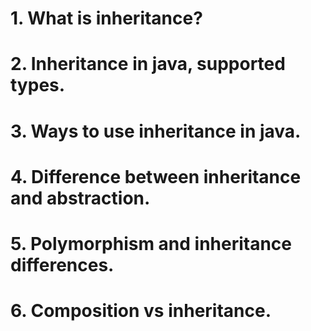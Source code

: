 # 1.      What is inheritance?



# 2.      Inheritance in java, supported types.


# 3.      Ways to use inheritance in java.


# 4.      Difference between inheritance and abstraction.


# 5.      Polymorphism and inheritance differences.



# 6.      Composition vs inheritance.